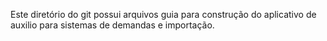Este diretório do git possui arquivos guia para construção do aplicativo de auxilio para sistemas de demandas e importação.
